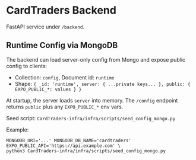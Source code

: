 # CardTraders Backend
FastAPI service under `/backend`.

## Runtime Config via MongoDB

The backend can load server-only config from Mongo and expose public config to clients:

- Collection: `config`, Document id: `runtime`
- Shape: `{ _id: 'runtime', server: { ...private keys... }, public: { EXPO_PUBLIC_*: values } }`

At startup, the server loads `server` into memory. The `/config` endpoint returns `public` plus any `EXPO_PUBLIC_*` env vars.

Seed script: `CardTraders-infra/infra/scripts/seed_config_mongo.py`

Example:

```
MONGODB_URI='...' MONGODB_DB_NAME='cardtraders' EXPO_PUBLIC_API='https://api.example.com' \
python3 CardTraders-infra/infra/scripts/seed_config_mongo.py
```

